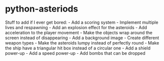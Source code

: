 # python-asteriods
Stuff to add if I ever get bored:
    - Add a scoring system
    - Implement multiple lives and respawning
    - Add an explosion effect for the asteroids
    - Add acceleration to the player movement
    - Make the objects wrap around the screen instead of disappearing
    - Add a background image
    - Create different weapon types
    - Make the asteroids lumpy instead of perfectly round
    - Make the ship have a triangular hit box instead of a circular one
    - Add a shield power-up
    - Add a speed power-up
    - Add bombs that can be dropped
